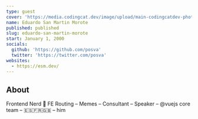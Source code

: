```yaml
---
type: guest
cover: 'https://media.codingcat.dev/image/upload/main-codingcatdev-photo/podcast-guest/posva'
name: Eduardo San Martin Morote
published: published
slug: eduardo-san-martin-morote
start: January 1, 2000
socials:
  github: 'https://github.com/posva'
  twitter: 'https://twitter.com/posva'
websites:
  - https://esm.dev/
---
```


## About

Frontend Nerd 👹 FE Routing – Memes – Consultant – Speaker – @vuejs core team – 🇪🇸🇫🇷🇬🇧 – him
